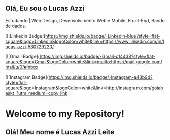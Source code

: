 ## <h2>Olá, Eu sou o Lucas Azzi</h2>
Estudando | Web Design, Desenvolvimento Web e Mobile, Front-End, Bando de dados.

[![Linkedin Badge](https://img.shields.io/badge/-Linkedin-blue?style=flat-square&logo=Linkedin&logoColor=white&link=https://www.linkedin.com/in/lucas-azzi-530729220/

[![Gmail Badge](https://img.shields.io/badge/-Gmail-c14438?style=flat-square&logo=Gmail&logoColor=white&link=mailto:https://mail.google.com/mail/u/0/#inbox

[![Instagram Badge](https://img.shields.io/badge/-Instagram-a43b9d?style=flat-square&logo=Instagram&logoColor=white&link=http://instagram.com/goiabaskt_?utm_medium=copy_link
<h1> Welcome to my Repository! </h1>
<h2>Olá! Meu nome é Lucas Azzi Leite</h2>
